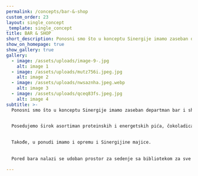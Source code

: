 ```yaml
---
permalink: /concepts/bar-&-shop
custom_order: 23
layout: single_concept
_template: single_concept
title: BAR & SHOP
short_description: Ponosni smo što u konceptu Sinergije imamo zaseban departman bar i shop u kojem se možete ne samo zasititi i okrepiti već i opremiti. 
show_on_homepage: true
show_gallery: true
gallery:
  - image: /assets/uploads/image-9-.jpg
    alt: image 1
  - image: /assets/uploads/mutz756i.jpeg.jpg
    alt: image 2
  - image: /assets/uploads/nwsaznha.jpeg.webp
    alt: image 3
  - image: /assets/uploads/qceq83fs.jpeg.jpg
    alt: image 4
subtitle: >-
  Ponosni smo što u konceptu Sinergije imamo zaseban departman bar i shop u kojem se možete ne samo zasititi i okrepiti već i opremiti. 


  Posedujemo širok asortiman proteinskih i energetskih pića, čokoladica, proteina i drugih suplemenata. 
  
  
  Takođe, u ponudi imamo i opremu i Sinergijine majice. 
  
  
  Pored bara nalazi se udoban prostor za sedenje sa bibliotekom za sve uzraste gde se možete odmarati, doći sa svojom decom i/ili kućnim ljubimcima. 

---
```

